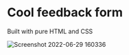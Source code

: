 # Cool feedback form
Built with pure HTML and CSS

![Screenshot 2022-06-29 160336](https://user-images.githubusercontent.com/37372229/176456622-47955461-9674-4f89-a4e8-dddeda54e9e6.png)
